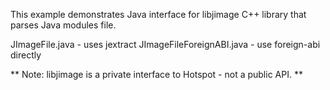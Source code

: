 This example demonstrates Java interface for libjimage C++ library
that parses Java modules file.

JImageFile.java - uses jextract
JImageFileForeignABI.java - use foreign-abi directly

** Note: libjimage is a private interface to Hotspot - not a public API. **
